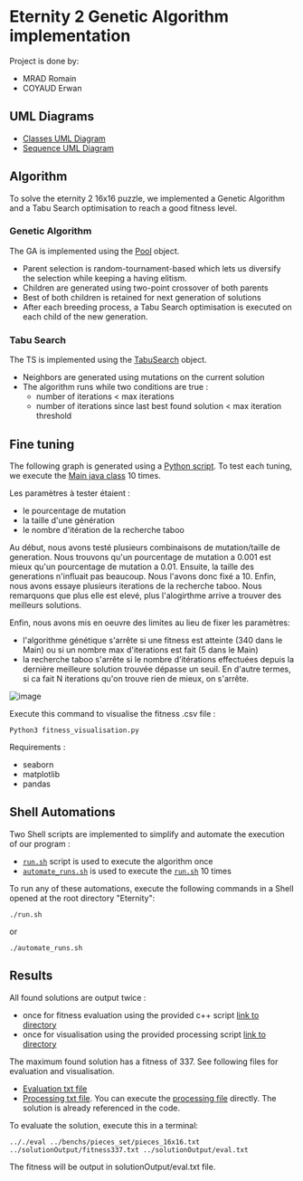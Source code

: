 # Eternity 2 Genetic Algorithm implementation

Project is done by: 
- MRAD Romain
- COYAUD Erwan

## UML Diagrams
- [Classes UML Diagram](docs/classes.pdf)
- [Sequence UML Diagram](docs/sequence.pdf)

## Algorithm

To solve the eternity 2 16x16 puzzle, we implemented a Genetic Algorithm
and a Tabu Search optimisation to reach a good fitness level. 

### Genetic Algorithm

The GA is implemented using the [Pool](./src/Pool.java) object. 
- Parent selection is random-tournament-based which lets us diversify the selection
while keeping a having elitism. 
- Children are generated using two-point crossover of both parents
- Best of both children is retained for next generation of solutions
- After each breeding process, a Tabu Search optimisation is executed
on each child of the new generation. 

### Tabu Search
The TS is implemented using the [TabuSearch](./src/TabuSearch.java) object.
- Neighbors are generated using mutations on the current solution
- The algorithm runs while two conditions are true : 
  - number of iterations < max iterations
  - number of iterations since last best found solution < max iteration threshold

## Fine tuning

The following graph is generated using a [Python script](./fitness_visualisation.py).
To test each tuning, we execute the [Main java class](./src/Main.java) 10 times.

Les paramètres à tester étaient : 
- le pourcentage de mutation
- la taille d'une génération
- le nombre d'itération de la recherche taboo

Au début, nous avons testé plusieurs combinaisons de mutation/taille de generation. 
Nous trouvons qu'un pourcentage de mutation a 0.001 est mieux qu'un pourcentage de mutation a 0.01. 
Ensuite, la taille des generations n'influait pas beaucoup. Nous l'avons donc fixé a 10. 
Enfin, nous avons essaye plusieurs iterations de la recherche taboo. Nous remarquons que plus elle est elevé, 
plus l'alogirthme arrive a trouver des meilleurs solutions. 

Enfin, nous avons mis en oeuvre des limites au lieu de fixer les paramètres:
- l'algorithme génétique s'arrête si une fitness est atteinte (340 dans le Main) ou si un nombre max d'iterations est fait (5 dans le Main)
- la recherche taboo s'arrête si le nombre d'itérations effectuées depuis la dernière meilleure solution trouvée dépasse un seuil.
En d'autre termes, si ca fait N iterations qu'on trouve rien de mieux, on s'arrête.

![image](./graphs/fitness.png)

Execute this command to visualise the fitness .csv file : 
```shell
Python3 fitness_visualisation.py
```

Requirements : 
- seaborn
- matplotlib
- pandas

## Shell Automations

Two Shell scripts are implemented to simplify and automate the execution
of our program : 
- [`run.sh`](./run.sh) script is used to execute the algorithm once
- [`automate_runs.sh`](./automate_runs.sh) is used to execute the [`run.sh`](./run.sh) 10 times

To run any of these automations, execute the following commands in a Shell opened at the root directory "Eternity":
```shell
./run.sh
```
or 
```shell
./automate_runs.sh
```

## Results

All found solutions are output twice : 
- once for fitness evaluation using the provided c++ script [link to directory](./solutionOutput/individualSolutions)
- once for visualisation using the provided processing script [link to directory](./processing)

The maximum found solution has a fitness of 337. See following files for evaluation and visualisation. 
- [Evaluation txt file](./solutionOutput/individualSolutions/fitness337.txt)
- [Processing txt file](./processing/fitness337.txt). You can execute the [processing file](processing/sketch_190510a_copiemodif18h50.pde) directly. The solution is
already referenced in the code.

To evaluate the solution, execute this in a terminal:
```shell
.././eval ../benchs/pieces_set/pieces_16x16.txt ../solutionOutput/fitness337.txt ../solutionOutput/eval.txt
```
The fitness will be output in solutionOutput/eval.txt file. 